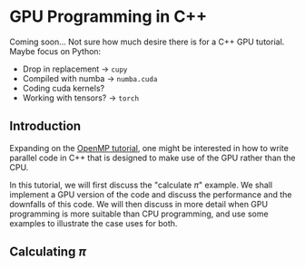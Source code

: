 # GPU Programming in C++
Coming soon... Not sure how much desire there is for a C++ GPU tutorial. Maybe focus on Python:

- Drop in replacement -> `cupy`
- Compiled with numba -> `numba.cuda`
- Coding cuda kernels?
- Working with tensors? -> `torch`

## Introduction
Expanding on the [OpenMP tutorial](parallel-cpp.md), one might be interested in how to write parallel code in C++ that is designed to make use of the GPU rather than the CPU.

In this tutorial, we will first discuss the "calculate $\pi$" example. We shall implement a GPU version of the code and discuss the performance and the downfalls of this code. We will then discuss in more detail when GPU programming is more suitable than CPU programming, and use some examples to illustrate the case uses for both.


## Calculating $\pi$



<script id="MathJax-script" async src="https://cdn.jsdelivr.net/npm/mathjax@3/es5/tex-mml-chtml.js"></script>